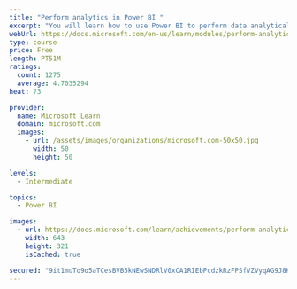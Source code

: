 ```yaml
---
title: "Perform analytics in Power BI "
excerpt: "You will learn how to use Power BI to perform data analytical functions, how to identify outliers in your data, how to group data together, and how to bin data for analysis. You will also learn how to perform time series analysis. Finally, you will work with advanced analytic features of Power BI, such as Quick Insights, AI Insights, and the Analyze feature."
webUrl: https://docs.microsoft.com/en-us/learn/modules/perform-analytics-power-bi/
type: course
price: Free
length: PT51M
ratings:
  count: 1275
  average: 4.7035294
heat: 73

provider:
  name: Microsoft Learn
  domain: microsoft.com
  images:
    - url: /assets/images/organizations/microsoft.com-50x50.jpg
      width: 50
      height: 50

levels:
  - Intermediate

topics:
  - Power BI

images:
  - url: https://docs.microsoft.com/learn/achievements/perform-analytics-power-bi-social.png
    width: 643
    height: 321
    isCached: true

secured: "9it1muTo9o5aTCesBVB5kNEwSNDRlV0xCA1RIEbPcdzkRzFPSfVZVyqAG9J8KtzxP1Gl+4KlWlZeRj4tTqv6trqICCYt9ON5xxVRoH3qB0rPh0QD6VKDZnXmwge2et5c5k9JvZhGcq8T/bDF/PpHciywTLw2SbK2/wHbq4PUgXKza8JmnS6c6nGKdxBtgyLbB+UD2mA3xFlfNRE29MZM+RQVStt1cEmioSx/O41Crbu7BzldDCMpvfqax5Jg5jkzLaaQblo4NJe+y4hktewzIfabtXIYONPXqeE5f+XfltIycq2JEofqBf+zoZsBgS107eAzOe4BUWkni7H0aXNb0wR++jN7gPRXU1KdOjxz7cU1CVE0AHhoKJkfs8NHwTDa012xjWDgeOatbt+o0cSH4oYF7fIl4vlyP9q/7k+Jxvw=;iw7/lZIA5+9p6tIvfr+ehg=="
---
```


